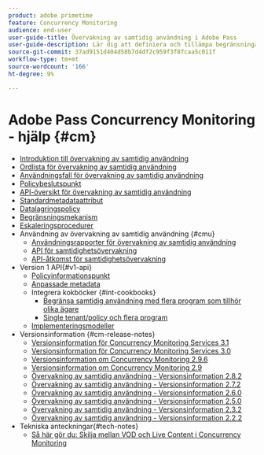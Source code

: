 ```yaml
---
product: adobe primetime
feature: Concurrency Monitoring
audience: end-user
user-guide-title: Övervakning av samtidig användning i Adobe Pass
user-guide-description: Lär dig att definiera och tillämpa begränsningar för samtidig användning i flera program.
source-git-commit: 37ad9151d404d58b7d4df2c959f3f8fcaa5c011f
workflow-type: tm+mt
source-wordcount: '166'
ht-degree: 9%

---
```



# Adobe Pass Concurrency Monitoring - hjälp {#cm}

+ [Introduktion till övervakning av samtidig användning](cm-home.md)
+ [Ordlista för övervakning av samtidig användning](cm-glossary.md)
+ [Användningsfall för övervakning av samtidig användning](cm-use-cases.md)
+ [Policybeslutspunkt](cm-policy-decision-point.md)
+ [API-översikt för övervakning av samtidig användning](cm-api-overview.md)
+ [Standardmetadataattribut](standard-metadata-attributes.md)
+ [Datalagringspolicy](data-retention-policy.md)
+ [Begränsningsmekanism](throttling-mechanism.md)
+ [Eskaleringsprocedurer](cm-escalation-procedures.md)
+ Användning av övervakning av samtidig användning {#cmu}
   + [Användningsrapporter för övervakning av samtidig användning](cm-usage-reports.md)
   + [API för samtidighetsövervakning](cmu-api.md)
   + [API-åtkomst för samtidighetsövervakning](cmu-api-access.md)
+ Version 1 API{#v1-api}
   + [Policyinformationspunkt](policy-info-pt-versionone.md)
   + [Anpassade metadata](custom-metadata.md)
   + Integrera kokböcker {#int-cookbooks}
      + [Begränsa samtidig användning med flera program som tillhör olika ägare](restrict-concurr-usage-mult-apps.md)
      + [Single tenant/policy och flera program](single-tenant-policy-mult-app.md)
   + [Implementeringsmodeller](implementation-models.md)
+ Versionsinformation {#cm-release-notes}
   + [Versionsinformation för Concurrency Monitoring Services 3.1](rn-cm-services-31.md)
   + [Versionsinformation för Concurrency Monitoring Services 3.0](rn-cm-services-30.md)
   + [Versionsinformation om Concurrency Monitoring 2.9.6](rn-cm-296.md)
   + [Versionsinformation om Concurrency Monitoring 2.9](rn-cm-29.md)
   + [Övervakning av samtidig användning - Versionsinformation 2.8.2](rn-cm-282.md)
   + [Övervakning av samtidig användning - Versionsinformation 2.7.2](rn-cm-272.md)
   + [Övervakning av samtidig användning - Versionsinformation 2.6.0](rn-cm-260.md)
   + [Övervakning av samtidig användning - Versionsinformation 2.5.0](rn-cm-250.md)
   + [Övervakning av samtidig användning - Versionsinformation 2.3.2](rn-cm-232.md)
   + [Övervakning av samtidig användning - Versionsinformation 2.2.2](rn-cm-222.md)
+ Tekniska anteckningar{#tech-notes}
   + [Så här gör du: Skilja mellan VOD och Live Content i Concurrency Monitoring](vod-live-dist.md)

<!--    + [Usage reports](usage-rep-versionone.md) -->
